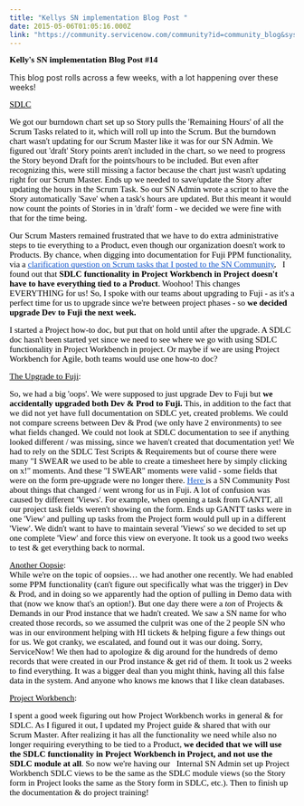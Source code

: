 ```yaml
---
title: "Kellys SN implementation Blog Post "
date: 2015-05-06T01:05:16.000Z
link: "https://community.servicenow.com/community?id=community_blog&sys_id=805de229dbd0dbc01dcaf3231f961940"
---
```

<p dir="ltr"><span style="font-size: 15px; font-family: Calibri; color: #000000; font-weight: bold; font-style: normal;">Kelly's SN implementation Blog Post #14</span></p><p></p><p>This blog post rolls across a few weeks, with a lot happening over these weeks!</p><p></p><p dir="ltr"><span style="font-size: 15px; font-family: Calibri; color: #000000; font-weight: normal; font-style: normal; text-decoration: underline;">SDLC</span></p><p dir="ltr"><span style="font-size: 15px; font-family: Calibri; color: #000000; font-weight: normal; font-style: normal;">We got our burndown chart set up so Story pulls the 'Remaining Hours' of all the Scrum Tasks related to it, which will roll up into the Scrum. But the burndown chart wasn't updating for our Scrum Master like it was for our SN Admin. We figured out 'draft' Story points aren't included in the chart, so we need to progress the Story beyond Draft for the points/hours to be included. But even after recognizing this, were still missing a factor because the chart just wasn't updating right for our Scrum Master. Ends up we needed to save/update the Story after updating the hours in the Scrum Task. So our SN Admin wrote a script to have the Story automatically 'Save' when a task's hours are updated. But this meant it would now count the points of Stories in in 'draft' form - we decided we were fine with that for the time being. </span></p><p></p><p dir="ltr"><span style="font-size: 15px; font-family: Calibri; color: #000000; font-weight: normal; font-style: normal;">Our Scrum Masters remained frustrated that we have to do extra administrative steps to tie everything to a Product, even though our organization doesn't work to Products. By chance, when digging into documentation for Fuji PPM functionality, via a </span><a _jive_internal="true" href="/community?id=community_question&sys_id=e629cbe1db5cdbc01dcaf3231f961975"><span style="font-size: 15px; font-family: Calibri; color: #1155cc; font-weight: normal; font-style: normal; text-decoration: underline;">clarification question on Scrum tasks that I posted to the SN Community</span></a><span style="font-size: 15px; font-family: Calibri; color: #000000; font-weight: normal; font-style: normal;">,   I found out that </span><span style="font-size: 15px; font-family: Calibri; color: #000000; font-weight: bold; font-style: normal;">SDLC functionality in Project Workbench in Project doesn't have to have everything tied to a Product</span><span style="font-size: 15px; font-family: Calibri; color: #000000; font-weight: normal; font-style: normal;">. Woohoo! This changes EVERYTHING for us! So, I spoke with our teams about upgrading to Fuji - as it's a perfect time for us to upgrade since we're between project phases - so </span><span style="font-size: 15px; font-family: Calibri; color: #000000; font-weight: bold; font-style: normal;">we decided upgrade Dev to Fuji the next week.</span><span style="font-size: 15px; font-family: Calibri; color: #000000; font-weight: normal; font-style: normal;"> </span></p><p></p><p dir="ltr"><span style="font-size: 15px; font-family: Calibri; color: #000000; font-weight: normal; font-style: normal;">I started a Project how-to doc, but put that on hold until after the upgrade. A SDLC doc hasn't been started yet since we need to see where we go with using SDLC functionality in Project Workbench in project. Or maybe if we are using Project Workbench for Agile, both teams would use one how-to doc?</span></p><p></p><p dir="ltr"><span style="font-size: 15px; font-family: Calibri; color: #000000; font-weight: normal; font-style: normal; text-decoration: underline;">The Upgrade to Fuji</span><span style="font-size: 15px; font-family: Calibri; color: #000000; font-weight: normal; font-style: normal;">:</span></p><p dir="ltr"><span style="font-size: 15px; font-family: Calibri; color: #000000; font-weight: normal; font-style: normal;">So, we had a big 'oops'. We were supposed to just upgrade Dev to Fuji but </span><span style="font-size: 15px; font-family: Calibri; color: #000000; font-weight: bold; font-style: normal;">we accidentally upgraded both Dev &amp; Prod to Fuji.</span><span style="font-size: 15px; font-family: Calibri; color: #000000; font-weight: normal; font-style: normal;"> This, in addition to the fact that we did not yet have full documentation on SDLC yet, created problems. We could not compare screens between Dev &amp; Prod (we only have 2 environments) to see what fields changed. We could not look at SDLC documentation to see if anything looked different / was missing, since we haven't created that documentation yet! We had to rely on the SDLC Test Scripts &amp; Requirements but of course there were many "I SWEAR we used to be able to create a timesheet here by simply clicking on x!" moments. And these "I SWEAR" moments were valid - some fields that were on the form pre-upgrade were no longer there. </span><a _jive_internal="true" href="/community?id=community_question&sys_id=f9284f6ddb1cdbc01dcaf3231f961951"><span style="font-size: 15px; font-family: Calibri; color: #1155cc; font-weight: normal; font-style: normal; text-decoration: underline;">Here </span></a><span style="font-size: 15px; font-family: Calibri; color: #000000; font-weight: normal; font-style: normal;">is a SN Community Post about things that changed / went wrong for us in Fuji. A lot of confusion was caused by different 'Views'. For example, when opening a task from GANTT, all our project task fields weren't showing on the form. Ends up GANTT tasks were in one 'View' and pulling up tasks from the Project form would pull up in a different 'View'. We didn't want to have to maintain several 'Views' so we decided to set up one complete 'View' and force this view on everyone. It took us a good two weeks to test &amp; get everything back to normal. </span></p><p></p><p dir="ltr"><span style="font-size: 15px; font-family: Calibri; color: #000000; font-weight: normal; font-style: normal; text-decoration: underline;">Another Oopsie</span><span style="font-size: 15px; font-family: Calibri; color: #000000; font-weight: normal; font-style: normal;">: </span><span style="font-size: 15px; font-family: Calibri; color: #000000; font-weight: normal; font-style: normal;"><br class="kix-line-break"/></span><span style="font-size: 15px; font-family: Calibri; color: #000000; font-weight: normal; font-style: normal;">While we're on the topic of oopsies… we had another one recently. We had enabled some PPM functionality (can't figure out specifically what was the trigger) in Dev &amp; Prod, and in doing so we apparently had the option of pulling in Demo data with that (now we know that's an option!). But one day there were a </span><span style="font-size: 15px; font-family: Calibri; color: #000000; font-weight: normal; font-style: italic;">ton</span><span style="font-size: 15px; font-family: Calibri; color: #000000; font-weight: normal; font-style: normal;"> of Projects &amp; Demands in our Prod instance that we hadn't created. We saw a SN name for who created those records, so we assumed the culprit was one of the 2 people SN who was in our environment helping with HI tickets &amp; helping figure a few things out for us. We got cranky, we escalated, and found out it was our doing. Sorry, ServiceNow! We then had to apologize &amp; dig around for the hundreds of demo records that were created in our Prod instance &amp; get rid of them. It took us 2 weeks to find everything. It was a bigger deal than you might think, having all this false data in the system. And anyone who knows me knows that I like clean databases. </span></p><p></p><p dir="ltr"><span style="font-size: 15px; font-family: Calibri; color: #000000; font-weight: normal; font-style: normal; text-decoration: underline;">Project Workbench</span><span style="font-size: 15px; font-family: Calibri; color: #000000; font-weight: normal; font-style: normal;">: </span></p><p dir="ltr"><span style="font-size: 15px; font-family: Calibri; color: #000000; font-weight: normal; font-style: normal;">I spent a good week figuring out how Project Workbench works in general &amp; for SDLC. As I figured it out, I updated my Project guide &amp; shared that with our Scrum Master. After realizing it has all the functionality we need while also no longer requiring everything to be tied to a Product, </span><span style="font-size: 15px; font-family: Calibri; color: #000000; font-weight: bold; font-style: normal;">we decided that we will use the SDLC functionality in Project Workbench in Project, and not use the SDLC module at all</span><span style="font-size: 15px; font-family: Calibri; color: #000000; font-weight: normal; font-style: normal;">. So now we're having our   Internal SN Admin set up Project Workbench SDLC views to be the same as the SDLC module views (so the Story form in Project looks the same as the Story form in SDLC, etc.). Then to finish up the documentation &amp; do project training!   </span></p>
